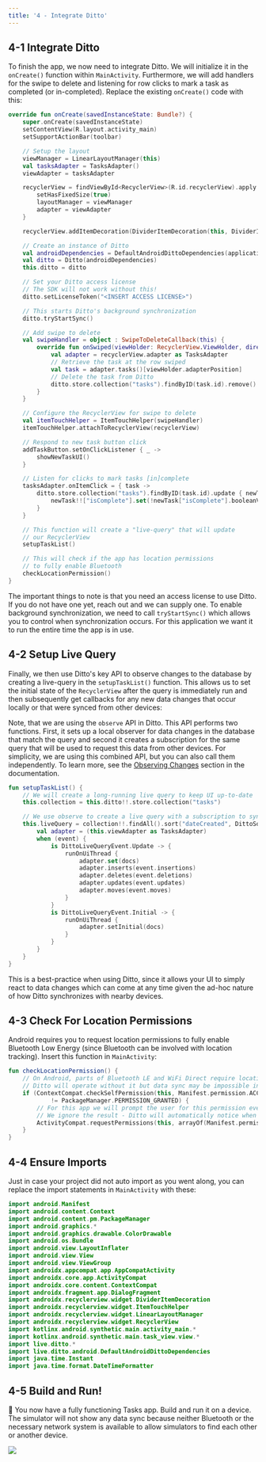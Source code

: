 ```yaml
---
title: '4 - Integrate Ditto'
---
```


## 4-1 Integrate Ditto

To finish the app, we now need to integrate Ditto. We will initialize it in the `onCreate()` function within `MainActivity`. Furthermore, we will add handlers for the swipe to delete and listening for row clicks to mark a task as completed (or in-completed). Replace the existing `onCreate()` code with this:

```kotlin title=MainActivity
override fun onCreate(savedInstanceState: Bundle?) {
    super.onCreate(savedInstanceState)
    setContentView(R.layout.activity_main)
    setSupportActionBar(toolbar)

    // Setup the layout
    viewManager = LinearLayoutManager(this)
    val tasksAdapter = TasksAdapter()
    viewAdapter = tasksAdapter

    recyclerView = findViewById<RecyclerView>(R.id.recyclerView).apply {
        setHasFixedSize(true)
        layoutManager = viewManager
        adapter = viewAdapter
    }

    recyclerView.addItemDecoration(DividerItemDecoration(this, DividerItemDecoration.VERTICAL))

    // Create an instance of Ditto
    val androidDependencies = DefaultAndroidDittoDependencies(applicationContext)
    val ditto = Ditto(androidDependencies)
    this.ditto = ditto

    // Set your Ditto access license
    // The SDK will not work without this!
    ditto.setLicenseToken("<INSERT ACCESS LICENSE>")

    // This starts Ditto's background synchronization
    ditto.tryStartSync()

    // Add swipe to delete
    val swipeHandler = object : SwipeToDeleteCallback(this) {
        override fun onSwiped(viewHolder: RecyclerView.ViewHolder, direction: Int) {
            val adapter = recyclerView.adapter as TasksAdapter
            // Retrieve the task at the row swiped
            val task = adapter.tasks()[viewHolder.adapterPosition]
            // Delete the task from Ditto
            ditto.store.collection("tasks").findByID(task.id).remove()
        }
    }

    // Configure the RecyclerView for swipe to delete
    val itemTouchHelper = ItemTouchHelper(swipeHandler)
    itemTouchHelper.attachToRecyclerView(recyclerView)

    // Respond to new task button click
    addTaskButton.setOnClickListener { _ ->
        showNewTaskUI()
    }

    // Listen for clicks to mark tasks [in]complete
    tasksAdapter.onItemClick = { task ->
        ditto.store.collection("tasks").findByID(task.id).update { newTask ->
            newTask!!["isComplete"].set(!newTask["isComplete"].booleanValue)
        }
    }

    // This function will create a "live-query" that will update
    // our RecyclerView
    setupTaskList()

    // This will check if the app has location permissions
    // to fully enable Bluetooth
    checkLocationPermission()
}

```

The important things to note is that you need an access license to use Ditto. If you do not have one yet, reach out and we can supply one. To enable background synchronization, we need to call `tryStartSync()` which allows you to control when synchronization occurs. For this application we want it to run the entire time the app is in use.

## 4-2 Setup Live Query

Finally, we then use Ditto's key API to observe changes to the database by creating a live-query in the `setupTaskList()` function. This allows us to set the initial state of the `RecyclerView` after the query is immediately run and then subsequently get callbacks for any new data changes that occur locally or that were synced from other devices:


Note, that we are using the `observe` API in Ditto. This API performs two functions. First, it sets up a local observer for data changes in the database that match the query and second it creates a subscription for the same query that will be used to request this data from other devices. For simplicity, we are using this combined API, but you can also call them independently. To learn more, see the <a href="https://docs.ditto.live/concepts/syncing-data"> Observing Changes</a> section in the documentation.


```kotlin
fun setupTaskList() {
    // We will create a long-running live query to keep UI up-to-date
    this.collection = this.ditto!!.store.collection("tasks")

    // We use observe to create a live query with a subscription to sync this query with other devices
    this.liveQuery = collection!!.findAll().sort("dateCreated", DittoSortDirection.Ascending).observe { docs, event ->
        val adapter = (this.viewAdapter as TasksAdapter)
        when (event) {
            is DittoLiveQueryEvent.Update -> {
                runOnUiThread {
                    adapter.set(docs)
                    adapter.inserts(event.insertions)
                    adapter.deletes(event.deletions)
                    adapter.updates(event.updates)
                    adapter.moves(event.moves)
                }
            }
            is DittoLiveQueryEvent.Initial -> {
                runOnUiThread {
                    adapter.setInitial(docs)
                }
            }
        }
    }
}
```

This is a best-practice when using Ditto, since it allows your UI to simply react to data changes which can come at any time given the ad-hoc nature of how Ditto synchronizes with nearby devices.

## 4-3 Check For Location Permissions

Android requires you to request location permissions to fully enable Bluetooth Low Energy (since Bluetooth can be involved with location tracking). Insert this function in `MainActivity`:

```kotlin title=MainActivity
fun checkLocationPermission() {
    // On Android, parts of Bluetooth LE and WiFi Direct require location permission
    // Ditto will operate without it but data sync may be impossible in certain scenarios
    if (ContextCompat.checkSelfPermission(this, Manifest.permission.ACCESS_FINE_LOCATION)
            != PackageManager.PERMISSION_GRANTED) {
        // For this app we will prompt the user for this permission every time if it is missing
        // We ignore the result - Ditto will automatically notice when the permission is granted
        ActivityCompat.requestPermissions(this, arrayOf(Manifest.permission.ACCESS_FINE_LOCATION), 0);
    }
}

```

## 4-4 Ensure Imports

Just in case your project did not auto import as you went along, you can replace the import statements in `MainActivity` with these:

```kotlin title=MainActivity
import android.Manifest
import android.content.Context
import android.content.pm.PackageManager
import android.graphics.*
import android.graphics.drawable.ColorDrawable
import android.os.Bundle
import android.view.LayoutInflater
import android.view.View
import android.view.ViewGroup
import androidx.appcompat.app.AppCompatActivity
import androidx.core.app.ActivityCompat
import androidx.core.content.ContextCompat
import androidx.fragment.app.DialogFragment
import androidx.recyclerview.widget.DividerItemDecoration
import androidx.recyclerview.widget.ItemTouchHelper
import androidx.recyclerview.widget.LinearLayoutManager
import androidx.recyclerview.widget.RecyclerView
import kotlinx.android.synthetic.main.activity_main.*
import kotlinx.android.synthetic.main.task_view.view.*
import live.ditto.*
import live.ditto.android.DefaultAndroidDittoDependencies
import java.time.Instant
import java.time.format.DateTimeFormatter

```

## 4-5 Build and Run!

🎉 You now have a fully functioning Tasks app. Build and run it on a device. The simulator will not show any data sync because neither Bluetooth or the necessary network system is available to allow simulators to find each other or another device.

![](./android-sync.gif)


